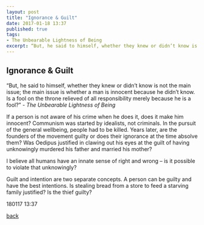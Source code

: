 ```yaml
---
layout: post
title: "Ignorance & Guilt"
date: 2017-01-18 13:37
published: true
tags:
- The Unbearable Lightness of Being
excerpt: “But, he said to himself, whether they knew or didn’t know is not the main issue; the main issue is whether a man is innocent because he didn’t know. Is a fool on the throne relieved of all responsibility merely because he is a fool?”...
---
```


## [](#header-2)Ignorance & Guilt

“But, he said to himself, whether they knew or didn’t know is not the main issue; the main issue is whether a man is innocent because he didn’t know. Is a fool on the throne relieved of all responsibility merely because he is a fool?” _- The Unbearable Lightness of Being_

If a person is not aware of his crime when he does it, does it make him innocent? Communism was started by idealists, not criminals. In the pursuit of the general wellbeing, people had to be killed. Years later, are the founders of the movement guilty or does their ignorance at the time absolve them? Was Oedipus justified in clawing out his eyes at the guilt of having unknowingly murdered his father and married his mother?

I believe all humans have an innate sense of right and wrong – is it possible to violate that unknowingly?

Guilt and intention are two separate concepts. A person can be guilty and have the best intentions. Is stealing bread from a store to feed a starving family justified? Is the thief guilty?

180117 13:37

[back](/index)
